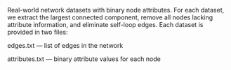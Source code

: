 Real-world network datasets with binary node attributes.
For each dataset, we extract the largest connected component, remove all nodes lacking attribute information, and eliminate self-loop edges.
Each dataset is provided in two files:

edges.txt — list of edges in the network

attributes.txt — binary attribute values for each node
